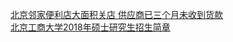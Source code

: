   
[北京邻家便利店大面积关店  供应商已三个月未收到货款](http://www.dianyue.me/archives/587/f0vjqtv92hrklle5/)  
[北京工商大学2018年硕士研究生招生简章](http://www.dianyue.me/archives/044/hs7k6q4q97477fqs/)